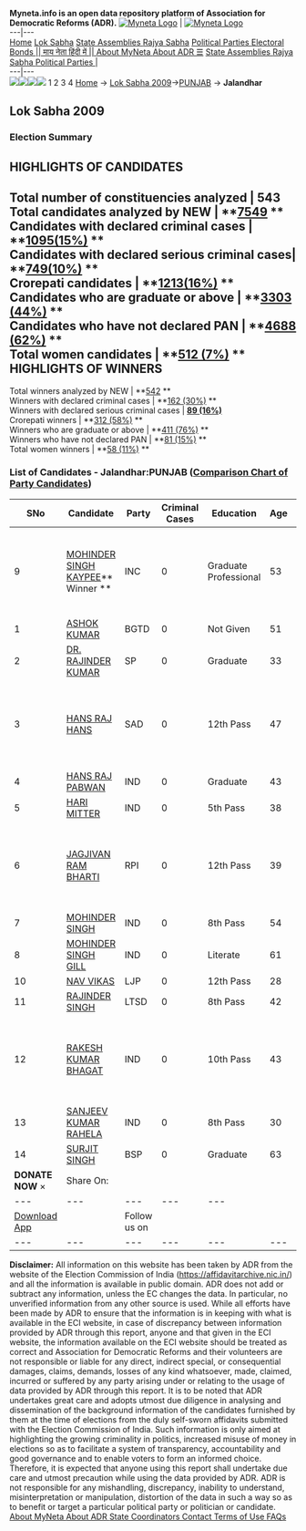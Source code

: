 **Myneta.info is an open data repository platform of Association for Democratic Reforms (ADR).**
[![Myneta Logo](https://www.myneta.info/lib/img/myneta-logo.png)](https://www.myneta.info/) | [![Myneta Logo](https://www.myneta.info/lib/img/adr-logo.png)](https://adrindia.org)  
---|---  
[Home](https://www.myneta.info/) [Lok Sabha](https://www.myneta.info/#ls "Lok Sabha") [ State Assemblies ](https://www.myneta.info/#sa "State Assemblies") [Rajya Sabha](https://www.myneta.info/#rs "Rajya Sabha") [Political Parties ](https://www.myneta.info/party "Political Parties") [ Electoral Bonds ](https://www.myneta.info/electoral_bonds "Electoral Bonds") [ || माय नेता हिंदी में || ](https://translate.google.co.in/translate?prev=hp&hl=en&js=y&u=www.myneta.info&sl=en&tl=hi&history_state0=) [ About MyNeta ](https://adrindia.org/content/about-myneta) [ About ADR ](https://adrindia.org/about-adr/who-we-are) [☰](javascript:void\(0\))
[ State Assemblies ](https://www.myneta.info/#sa "State Assemblies") [ Rajya Sabha ](https://www.myneta.info/#rs "Rajya Sabha") [ Political Parties ](https://www.myneta.info/party "Political Parties")
|   
---|---  
![](https://www.myneta.info/lib/img/banner/banner-1.png)![](https://www.myneta.info/lib/img/banner/banner-2.png)![](https://www.myneta.info/lib/img/banner/banner-3.png)![](https://www.myneta.info/lib/img/banner/banner-4.png)
1  2  3  4 
[Home](https://www.myneta.info/) → [Lok Sabha 2009](https://www.myneta.info/ls2009/)→[PUNJAB](https://www.myneta.info/ls2009/index.php?action=show_constituencies&state_id=19) → **Jalandhar**
### 
## Lok Sabha 2009
###  Election Summary 
HIGHLIGHTS OF CANDIDATES  
---  
Total number of constituencies analyzed |  543   
Total candidates analyzed by NEW | **[7549](https://www.myneta.info/ls2009/index.php?action=summary&subAction=candidates_analyzed&sort=candidate#summary) **  
Candidates with declared criminal cases | **[1095(15%)](https://www.myneta.info/ls2009/index.php?action=summary&subAction=crime&sort=candidate#summary) **  
Candidates with declared serious criminal cases| **[749(10%)](https://www.myneta.info/ls2009/index.php?action=summary&subAction=serious_crime&sort=candidate#summary) **  
Crorepati candidates | **[1213(16%)](https://www.myneta.info/ls2009/index.php?action=summary&subAction=crorepati&sort=candidate#summary) **  
Candidates who are graduate or above | **[3303 (44%)](https://www.myneta.info/ls2009/index.php?action=summary&subAction=education&sort=candidate#summary) **  
Candidates who have not declared PAN | **[4688 (62%)](https://www.myneta.info/ls2009/index.php?action=summary&subAction=without_pan&sort=candidate#summary) **  
Total women candidates | **[512 (7%)](https://www.myneta.info/ls2009/index.php?action=summary&subAction=women_candidate&sort=candidate#summary) **  
HIGHLIGHTS OF WINNERS  
---  
Total winners analyzed by NEW | **[542](https://www.myneta.info/ls2009/index.php?action=summary&subAction=winner_analyzed&sort=candidate#summary) **  
Winners with declared criminal cases | **[162 (30%)](https://www.myneta.info/ls2009/index.php?action=summary&subAction=winner_crime&sort=candidate#summary) **  
Winners with declared serious criminal cases | **[89 (16%)](https://www.myneta.info/ls2009/index.php?action=summary&subAction=winner_serious_crime&sort=candidate#summary)**  
Crorepati winners | **[312 (58%)](https://www.myneta.info/ls2009/index.php?action=summary&subAction=winner_crorepati&sort=candidate#summary) **  
Winners who are graduate or above | **[411 (76%)](https://www.myneta.info/ls2009/index.php?action=summary&subAction=winner_education&sort=candidate#summary) **  
Winners who have not declared PAN | **[81 (15%)](https://www.myneta.info/ls2009/index.php?action=summary&subAction=winner_without_pan&sort=candidate#summary) **  
Total women winners | **[58 (11%)](https://www.myneta.info/ls2009/index.php?action=summary&subAction=winner_women&sort=candidate#summary) **  
### List of Candidates - Jalandhar:PUNJAB ([Comparison Chart of Party Candidates](https://www.myneta.info/ls2009/comparisonchart.php?constituency_id=467))
SNo | Candidate| Party| Criminal Cases| Education| Age| Total Assets| Liabilities  
---|---|---|---|---|---|---|---  
9  | [MOHINDER SINGH KAYPEE](https://www.myneta.info/ls2009/candidate.php?candidate_id=7905)** Winner ** | INC | 0 | Graduate Professional| 53 | ![](https://myneta.info/image_v2.php?myneta_folder=ls2009&candidate_id=7905&col=ta) | ![](https://myneta.info/image_v2.php?myneta_folder=ls2009&candidate_id=7905&col=lia)  
1  | [ASHOK KUMAR](https://www.myneta.info/ls2009/candidate.php?candidate_id=7906) | BGTD | 0 | Not Given| 51 | Rs 25,000 ~ 25 Thou+ | Rs 30,000 ~ 30 Thou+  
2  | [DR. RAJINDER KUMAR](https://www.myneta.info/ls2009/candidate.php?candidate_id=7910) | SP | 0 | Graduate| 33 | Rs 1,02,586 ~ 1 Lacs+ | Rs 0 ~   
3  | [HANS RAJ HANS](https://www.myneta.info/ls2009/candidate.php?candidate_id=7904) | SAD | 0 | 12th Pass| 47 | ![](https://myneta.info/image_v2.php?myneta_folder=ls2009&candidate_id=7904&col=ta) | ![](https://myneta.info/image_v2.php?myneta_folder=ls2009&candidate_id=7904&col=lia)  
4  | [HANS RAJ PABWAN](https://www.myneta.info/ls2009/candidate.php?candidate_id=7914) | IND | 0 | Graduate| 43 | Rs 50,000 ~ 50 Thou+ | Rs 0 ~   
5  | [HARI MITTER](https://www.myneta.info/ls2009/candidate.php?candidate_id=7913) | IND | 0 | 5th Pass| 38 | Rs 51,500 ~ 51 Thou+ | Rs 0 ~   
6  | [JAGJIVAN RAM BHARTI](https://www.myneta.info/ls2009/candidate.php?candidate_id=7907) | RPI | 0 | 12th Pass| 39 | ![](https://myneta.info/image_v2.php?myneta_folder=ls2009&candidate_id=7907&col=ta) | ![](https://myneta.info/image_v2.php?myneta_folder=ls2009&candidate_id=7907&col=lia)  
7  | [MOHINDER SINGH](https://www.myneta.info/ls2009/candidate.php?candidate_id=7915) | IND | 0 | 8th Pass| 54 | Rs 2,74,792 ~ 2 Lacs+ | Rs 0 ~   
8  | [MOHINDER SINGH GILL](https://www.myneta.info/ls2009/candidate.php?candidate_id=7916) | IND | 0 | Literate| 61 | Rs 1,93,690 ~ 1 Lacs+ | Rs 0 ~   
10  | [NAV VIKAS](https://www.myneta.info/ls2009/candidate.php?candidate_id=7908) | LJP | 0 | 12th Pass| 28 | Rs 25,65,500 ~ 25 Lacs+ | Rs 0 ~   
11  | [RAJINDER SINGH](https://www.myneta.info/ls2009/candidate.php?candidate_id=7909) | LTSD | 0 | 8th Pass| 42 | Rs 52,981 ~ 52 Thou+ | Rs 0 ~   
12  | [RAKESH KUMAR BHAGAT](https://www.myneta.info/ls2009/candidate.php?candidate_id=7917) | IND | 0 | 10th Pass| 43 | ![](https://myneta.info/image_v2.php?myneta_folder=ls2009&candidate_id=7917&col=ta) | ![](https://myneta.info/image_v2.php?myneta_folder=ls2009&candidate_id=7917&col=lia)  
13  | [SANJEEV KUMAR RAHELA](https://www.myneta.info/ls2009/candidate.php?candidate_id=7912) | IND | 0 | 8th Pass| 30 | Rs 15,64,000 ~ 15 Lacs+ | Rs 0 ~   
14  | [SURJIT SINGH](https://www.myneta.info/ls2009/candidate.php?candidate_id=7903) | BSP | 0 | Graduate| 63 | Rs 1,87,60,423 ~ 1 Crore+ | Rs 14,67,114 ~ 14 Lacs+  
|  **DONATE NOW** × |  Share On:  | [](https://api.whatsapp.com/send?text=https%3A%2F%2Fmyneta.info%2Fpunjab2022%2Findex.php%3Faction%3Dshow_constituencies%26state_id%3D19) | [](https://www.facebook.com/sharer/sharer.php?u=https%3A%2F%2Fmyneta.info%2Fpunjab2022%2Findex.php%3Faction%3Dshow_constituencies%26state_id%3D19) | [](https://twitter.com/share?url=https%3A%2F%2Fmyneta.info%2Fpunjab2022%2Findex.php%3Faction%3Dshow_constituencies%26state_id%3D19)  
---|---|---|---|---  
| [ Download App ](https://play.google.com/store/apps/details?id=com.webrosoft.myneta1&pcampaignid=pcampaignidMKT-Other-global-all-co-prtnr-py-PartBadge-Mar2515-1) | [](https://play.google.com/store/apps/details?id=com.webrosoft.myneta1&pcampaignid=pcampaignidMKT-Other-global-all-co-prtnr-py-PartBadge-Mar2515-1) |  Follow us on  | [](https://www.facebook.com/adrindia.org/) | [](https://twitter.com/adrspeaks) | [](https://groups.google.com/g/national-election-watch?hl=en&pli=1) | [](https://www.instagram.com/adrspeaks/) | [](https://www.youtube.com/user/adrspeaks) | [](https://sharechat.com/profile/adrspeaks)  
---|---|---|---|---|---|---|---|---  
**Disclaimer:** All information on this website has been taken by ADR from the website of the Election Commission of India (https://affidavitarchive.nic.in/) and all the information is available in public domain. ADR does not add or subtract any information, unless the EC changes the data. In particular, no unverified information from any other source is used. While all efforts have been made by ADR to ensure that the information is in keeping with what is available in the ECI website, in case of discrepancy between information provided by ADR through this report, anyone and that given in the ECI website, the information available on the ECI website should be treated as correct and Association for Democratic Reforms and their volunteers are not responsible or liable for any direct, indirect special, or consequential damages, claims, demands, losses of any kind whatsoever, made, claimed, incurred or suffered by any party arising under or relating to the usage of data provided by ADR through this report. It is to be noted that ADR undertakes great care and adopts utmost due diligence in analysing and dissemination of the background information of the candidates furnished by them at the time of elections from the duly self-sworn affidavits submitted with the Election Commission of India. Such information is only aimed at highlighting the growing criminality in politics, increased misuse of money in elections so as to facilitate a system of transparency, accountability and good governance and to enable voters to form an informed choice. Therefore, it is expected that anyone using this report shall undertake due care and utmost precaution while using the data provided by ADR. ADR is not responsible for any mishandling, discrepancy, inability to understand, misinterpretation or manipulation, distortion of the data in such a way so as to benefit or target a particular political party or politician or candidate. 
[ About MyNeta ](https://adrindia.org/content/about-myneta) [ About ADR ](https://adrindia.org/about-adr/who-we-are) [ State Coordinators ](https://adrindia.org/about-adr/state-coordinators) [ Contact ](https://adrindia.org/contact-us) [ Terms of Use ](https://adrindia.org/content/adr-terms-use) [ FAQs ](https://adrindia.org/content/faqs)
